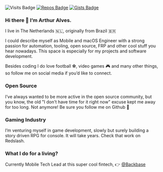 ![Visits Badge](https://badges.pufler.dev/visits/arthurpalves/arthurpalves?color=black&logo=github)
[![Repos Badge](https://badges.pufler.dev/repos/arthurpalves)](https://badges.pufler.dev)
[![Gists Badge](https://badges.pufler.dev/gists/arthurpalves)](https://badges.pufler.dev)

### Hi there 👋 I’m Arthur Alves.

I live in The Netherlands 🇳🇱, originally from Brazil 🇧🇷

I could describe myself as Mobile and macOS Engineer with a strong passion for automation, tooling, open source, FRP and other cool stuff you hear nowadays. This space is especially for my projects and software development.

Besides coding I do love football ⚽, video games 🎮 and many other things, so follow me on social media if you’d like to connect.

### Open Source
I’ve always wanted to be more active in the open source community, but you know, the old "I don't have time for it right now" excuse kept me away for too long. Not anymore! Be sure you follow me on Github 🚀

### Gaming Industry
I’m venturing myself in game development, slowly but surely building a story driven RPG for console. It will take years. Check that work on Redslash.

### What I do for a living?
Currently Mobile Tech Lead at this super cool fintech, 👉 [@Backbase](https://github.com/Backbase)
